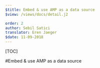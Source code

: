 ```yaml
---
$title: Embed & use AMP as a data source
$view: /views/docs/detail.j2

order: 2
author: Sebil Satici
translator: Eren Jaeger
$date: 11-09-2018
---
```


[TOC]

#Embed & use AMP as a data source
